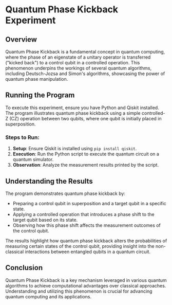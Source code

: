 # Quantum Phase Kickback Experiment

## Overview
Quantum Phase Kickback is a fundamental concept in quantum computing, where the phase of an eigenstate of a unitary operator is transferred ("kicked back") to a control qubit in a controlled operation. This phenomenon underpins the workings of several quantum algorithms, including Deutsch-Jozsa and Simon's algorithms, showcasing the power of quantum phase manipulation.

## Running the Program
To execute this experiment, ensure you have Python and Qiskit installed. The program illustrates quantum phase kickback using a simple controlled-Z (CZ) operation between two qubits, where one qubit is initially placed in superposition.

### Steps to Run:
1. **Setup**: Ensure Qiskit is installed using `pip install qiskit`.
2. **Execution**: Run the Python script to execute the quantum circuit on a quantum simulator.
3. **Observation**: Analyze the measurement results printed by the script.

## Understanding the Results
The program demonstrates quantum phase kickback by:
- Preparing a control qubit in superposition and a target qubit in a specific state.
- Applying a controlled operation that introduces a phase shift to the target qubit based on its state.
- Observing how this phase shift affects the measurement outcomes of the control qubit.

The results highlight how quantum phase kickback alters the probabilities of measuring certain states of the control qubit, providing insight into the non-classical interactions between entangled qubits in a quantum circuit.

## Conclusion
Quantum Phase Kickback is a key mechanism leveraged in various quantum algorithms to achieve computational advantages over classical approaches. Understanding and utilizing this phenomenon is crucial for advancing quantum computing and its applications.
